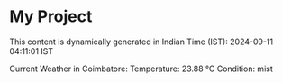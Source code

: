 # My Project

This content is dynamically generated in Indian Time (IST): 2024-09-11 04:11:01 IST


Current Weather in Coimbatore:
Temperature: 23.88 °C
Condition: mist
